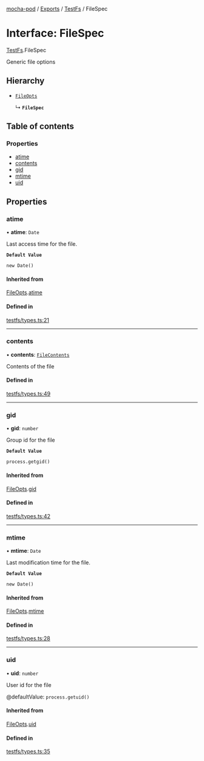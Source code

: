 [mocha-pod](../README.md) / [Exports](../modules.md) / [TestFs](../modules/TestFs.md) / FileSpec

# Interface: FileSpec

[TestFs](../modules/TestFs.md).FileSpec

Generic file options

## Hierarchy

- [`FileOpts`](TestFs.FileOpts.md)

  ↳ **`FileSpec`**

## Table of contents

### Properties

- [atime](TestFs.FileSpec.md#atime)
- [contents](TestFs.FileSpec.md#contents)
- [gid](TestFs.FileSpec.md#gid)
- [mtime](TestFs.FileSpec.md#mtime)
- [uid](TestFs.FileSpec.md#uid)

## Properties

### <a id="atime" name="atime"></a> atime

• **atime**: `Date`

Last access time for the file.

**`Default Value`**

`new Date()`

#### Inherited from

[FileOpts](TestFs.FileOpts.md).[atime](TestFs.FileOpts.md#atime)

#### Defined in

[testfs/types.ts:21](https://github.com/balena-io-modules/mocha-pod/blob/906bf95/lib/testfs/types.ts#L21)

___

### <a id="contents" name="contents"></a> contents

• **contents**: [`FileContents`](../modules/TestFs.md#filecontents)

Contents of the file

#### Defined in

[testfs/types.ts:49](https://github.com/balena-io-modules/mocha-pod/blob/906bf95/lib/testfs/types.ts#L49)

___

### <a id="gid" name="gid"></a> gid

• **gid**: `number`

Group id for the file

**`Default Value`**

`process.getgid()`

#### Inherited from

[FileOpts](TestFs.FileOpts.md).[gid](TestFs.FileOpts.md#gid)

#### Defined in

[testfs/types.ts:42](https://github.com/balena-io-modules/mocha-pod/blob/906bf95/lib/testfs/types.ts#L42)

___

### <a id="mtime" name="mtime"></a> mtime

• **mtime**: `Date`

Last modification time for the file.

**`Default Value`**

`new Date()`

#### Inherited from

[FileOpts](TestFs.FileOpts.md).[mtime](TestFs.FileOpts.md#mtime)

#### Defined in

[testfs/types.ts:28](https://github.com/balena-io-modules/mocha-pod/blob/906bf95/lib/testfs/types.ts#L28)

___

### <a id="uid" name="uid"></a> uid

• **uid**: `number`

User id for the file

@defaultValue: `process.getuid()`

#### Inherited from

[FileOpts](TestFs.FileOpts.md).[uid](TestFs.FileOpts.md#uid)

#### Defined in

[testfs/types.ts:35](https://github.com/balena-io-modules/mocha-pod/blob/906bf95/lib/testfs/types.ts#L35)
